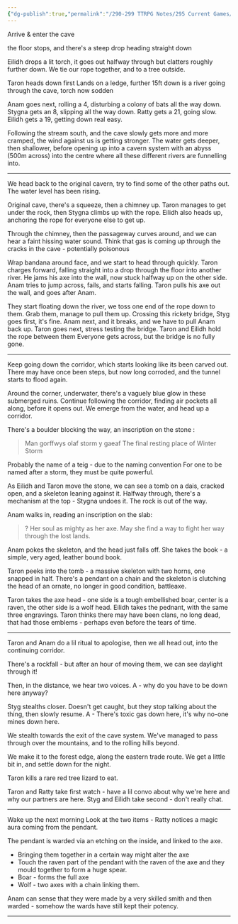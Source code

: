 ```yaml
---
{"dg-publish":true,"permalink":"/290-299 TTRPG Notes/295 Current Games/21 Twin Lands/2. Cave Diving/"}
---
```



Arrive & enter the cave

the floor stops, and there's a steep drop heading straight down

Eilidh drops a lit torch, it goes out halfway through but clatters roughly further down.
We tie our rope together, and to a tree outside.

Taron heads down first
Lands on a ledge, further 15ft down is a river going through the cave, torch now sodden

Anam goes next, rolling a 4, disturbing a colony of bats all the way down.
Stygna gets an 8, slipping all the way down.
Ratty gets a 21, going slow.
Eilidh gets a 19, getting down real easy.

Following the stream south, and the cave slowly gets more and more cramped, the wind against us is getting stronger.
The water gets deeper, then shallower, before opening up into a cavern system with an abyss (500m across) into the centre where all these different rivers are funnelling into.

---

We head back to the original cavern, try to find some of the other paths out.
The water level has been rising.

Original cave, there's a squeeze, then a chimney up.
Taron manages to get under the rock, then Stygna climbs up with the rope.
Eilidh also heads up, anchoring the rope for everyone else to get up.

Through the chimney, then the passageway curves around, and we can hear a faint hissing water sound.
Think that gas is coming up through the cracks in the cave - potentially poisonous

Wrap bandana around face, and we start to head through quickly.
Taron charges forward, falling straight into a drop through the floor into another river.
He jams his axe into the wall, now stuck halfway up on the other side.
Anam tries to jump across, fails, and starts falling.
Taron pulls his axe out the wall, and goes after Anam.

They start floating down the river, we toss one end of the rope down to them.
Grab them, manage to pull them up.
Crossing this rickety bridge, Styg goes first, it's fine.
Anam next, and it breaks, and we have to pull Anam back up.
Taron goes next, stress testing the bridge.
Taron and Eilidh hold the rope between them
Everyone gets across, but the bridge is no fully gone.

---

Keep going down the corridor, which starts looking like its been carved out.
There may have once been steps, but now long corroded, and the tunnel starts to flood again.

Around the corner, underwater, there's a vaguely blue glow in these submerged ruins.
Continue following the corridor, finding air pockets all along, before it opens out.
We emerge from the water, and head up a corridor.

There's a boulder blocking the way, an inscription on the stone :
> Man gorffwys olaf storm y gaeaf
> The final resting place of Winter Storm

Probably the name of a teig - due to the naming convention
For one to be named after a storm, they must be quite powerful.

As Eilidh and Taron move the stone, we can see a tomb on a dais, cracked open, and a skeleton leaning against it.
Halfway through, there's a mechanism at the top - Stygna undoes it.
The rock is out of the way.

Anam walks in, reading an inscription on the slab:
> ?
> Her soul as mighty as her axe. May she find a way to fight her way through the lost lands.

Anam pokes the skeleton, and the head just falls off.
She takes the book - a simple, very aged, leather bound book.

Taron peeks into the tomb - a massive skeleton with two horns, one snapped in half.
There's a pendant on a chain and the skeleton is clutching the head of an ornate, no longer in good condition, battleaxe. 

Taron takes the axe head - one side is a tough embellished boar, center is a raven, the other side is a wolf head.
Eilidh takes the pednant, with the same three engravings.
Taron thinks there may have been clans, no long dead, that had those emblems - perhaps even before the tears of time.

---

Taron and Anam do a lil ritual to apologise, then we all head out, into the continuing corridor.

There's a rockfall - but after an hour of moving them, we can see daylight through it!

Then, in the distance, we hear two voices.
A - why do you have to be down here anyway?

Styg stealths closer.
Doesn't get caught, but they stop talking about the thing, then slowly resume.
A - There's toxic gas down here, it's why no-one mines down here.

We stealth towards the exit of the cave system.
We've managed to pass through over the mountains, and to the rolling hills beyond.

We make it to the forest edge, along the eastern trade route.
We get a little bit in, and settle down for the night.

Taron kills a rare red tree lizard to eat.

Taron and Ratty take first watch - have a lil convo about why we're here and why our partners are here.
Styg and Eilidh take second - don't really chat.

---

Wake up the next morning
Look at the two items - Ratty notices a magic aura coming from the pendant.

The pendant is warded via an etching on the inside, and linked to the axe.
- Bringing them together in a certain way might alter the axe
- Touch the raven part of the pendant with the raven of the axe and they mould together to form a huge spear.
- Boar - forms the full axe
- Wolf - two axes with a chain linking them.

Anam can sense that they were made by a very skilled smith and then warded - somehow the wards have still kept their potency.

---

